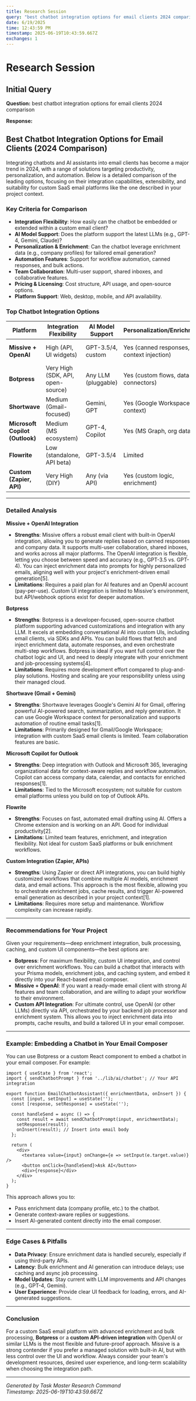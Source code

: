 ```yaml
---
title: Research Session
query: "best chatbot integration options for email clients 2024 comparison"
date: 6/19/2025
time: 12:43:59 PM
timestamp: 2025-06-19T10:43:59.667Z
exchanges: 1
---
```


# Research Session

## Initial Query

**Question:** best chatbot integration options for email clients 2024 comparison

**Response:**

## Best Chatbot Integration Options for Email Clients (2024 Comparison)

Integrating chatbots and AI assistants into email clients has become a major trend in 2024, with a range of solutions targeting productivity, personalization, and automation. Below is a detailed comparison of the leading options, focusing on their integration capabilities, extensibility, and suitability for custom SaaS email platforms like the one described in your project context.

### Key Criteria for Comparison

- **Integration Flexibility**: How easily can the chatbot be embedded or extended within a custom email client?
- **AI Model Support**: Does the platform support the latest LLMs (e.g., GPT-4, Gemini, Claude)?
- **Personalization & Enrichment**: Can the chatbot leverage enrichment data (e.g., company profiles) for tailored email generation?
- **Automation Features**: Support for workflow automation, canned responses, and bulk actions.
- **Team Collaboration**: Multi-user support, shared inboxes, and collaborative features.
- **Pricing & Licensing**: Cost structure, API usage, and open-source options.
- **Platform Support**: Web, desktop, mobile, and API availability.

### Top Chatbot Integration Options

| Platform         | Integration Flexibility | AI Model Support | Personalization/Enrichment | Automation | Team Collaboration | Pricing         | Platform Support |
|------------------|------------------------|------------------|----------------------------|------------|-------------------|-----------------|------------------|
| **Missive + OpenAI** | High (API, UI widgets)      | GPT-3.5/4, custom     | Yes (canned responses, context injection) | Yes        | Yes               | $30/mo + OpenAI | Web, Desktop, Mobile |
| **Botpress**         | Very High (SDK, API, open-source) | Any LLM (pluggable)  | Yes (custom flows, data connectors)      | Yes        | Yes               | Free/$ (cloud)  | Web, API, SDK        |
| **Shortwave**        | Medium (Gmail-focused)      | Gemini, GPT           | Yes (Google Workspace context)           | Yes        | No                | Free/$          | Web, Mobile          |
| **Microsoft Copilot (Outlook)** | Medium (MS ecosystem) | GPT-4, Copilot        | Yes (MS Graph, org data)                 | Yes        | Yes               | $20+/mo         | Web, Desktop, Mobile |
| **Flowrite**         | Low (standalone, API beta)  | GPT-3.5/4             | Limited                                 | Yes        | No                | $10+/mo         | Web, Chrome Ext      |
| **Custom (Zapier, API)** | Very High (DIY)             | Any (via API)         | Yes (custom logic, enrichment)           | Yes        | Yes (via tools)   | Varies          | Web, API             |

---

### Detailed Analysis

**Missive + OpenAI Integration**
- **Strengths**: Missive offers a robust email client with built-in OpenAI integration, allowing you to generate replies based on canned responses and company data. It supports multi-user collaboration, shared inboxes, and works across all major platforms. The OpenAI integration is flexible, letting you choose between speed and accuracy (e.g., GPT-3.5 vs. GPT-4). You can inject enrichment data into prompts for highly personalized emails, aligning well with your project's enrichment-driven email generation[5].
- **Limitations**: Requires a paid plan for AI features and an OpenAI account (pay-per-use). Custom UI integration is limited to Missive's environment, but API/webhook options exist for deeper automation.

**Botpress**
- **Strengths**: Botpress is a developer-focused, open-source chatbot platform supporting advanced customizations and integration with any LLM. It excels at embedding conversational AI into custom UIs, including email clients, via SDKs and APIs. You can build flows that fetch and inject enrichment data, automate responses, and even orchestrate multi-step workflows. Botpress is ideal if you want full control over the chatbot logic and UI, and need to deeply integrate with your enrichment and job-processing systems[4].
- **Limitations**: Requires more development effort compared to plug-and-play solutions. Hosting and scaling are your responsibility unless using their managed cloud.

**Shortwave (Gmail + Gemini)**
- **Strengths**: Shortwave leverages Google's Gemini AI for Gmail, offering powerful AI-powered search, summarization, and reply generation. It can use Google Workspace context for personalization and supports automation of routine email tasks[1].
- **Limitations**: Primarily designed for Gmail/Google Workspace; integration with custom SaaS email clients is limited. Team collaboration features are basic.

**Microsoft Copilot for Outlook**
- **Strengths**: Deep integration with Outlook and Microsoft 365, leveraging organizational data for context-aware replies and workflow automation. Copilot can access company data, calendar, and contacts for enriched responses[1].
- **Limitations**: Tied to the Microsoft ecosystem; not suitable for custom email platforms unless you build on top of Outlook APIs.

**Flowrite**
- **Strengths**: Focuses on fast, automated email drafting using AI. Offers a Chrome extension and is working on an API. Good for individual productivity[2].
- **Limitations**: Limited team features, enrichment, and integration flexibility. Not ideal for custom SaaS platforms or bulk enrichment workflows.

**Custom Integration (Zapier, APIs)**
- **Strengths**: Using Zapier or direct API integrations, you can build highly customized workflows that combine multiple AI models, enrichment data, and email actions. This approach is the most flexible, allowing you to orchestrate enrichment jobs, cache results, and trigger AI-powered email generation as described in your project context[1].
- **Limitations**: Requires more setup and maintenance. Workflow complexity can increase rapidly.

---

### Recommendations for Your Project

Given your requirements—deep enrichment integration, bulk processing, caching, and custom UI components—the best options are:

- **Botpress**: For maximum flexibility, custom UI integration, and control over enrichment workflows. You can build a chatbot that interacts with your Prisma models, enrichment jobs, and caching system, and embed it directly into your React-based email composer.
- **Missive + OpenAI**: If you want a ready-made email client with strong AI features and team collaboration, and are willing to adapt your workflow to their environment.
- **Custom API Integration**: For ultimate control, use OpenAI (or other LLMs) directly via API, orchestrated by your backend job processor and enrichment system. This allows you to inject enrichment data into prompts, cache results, and build a tailored UI in your email composer.

---

### Example: Embedding a Chatbot in Your Email Composer

You can use Botpress or a custom React component to embed a chatbot in your email composer. For example:

```tsx
import { useState } from 'react';
import { sendChatbotPrompt } from '../lib/ai/chatbot'; // Your API integration

export function EmailChatbotAssistant({ enrichmentData, onInsert }) {
  const [input, setInput] = useState('');
  const [response, setResponse] = useState('');

  const handleSend = async () => {
    const result = await sendChatbotPrompt(input, enrichmentData);
    setResponse(result);
    onInsert(result); // Insert into email body
  };

  return (
    <div>
      <textarea value={input} onChange={e => setInput(e.target.value)} />
      <button onClick={handleSend}>Ask AI</button>
      <div>{response}</div>
    </div>
  );
}
```

This approach allows you to:
- Pass enrichment data (company profile, etc.) to the chatbot.
- Generate context-aware replies or suggestions.
- Insert AI-generated content directly into the email composer.

---

### Edge Cases & Pitfalls

- **Data Privacy**: Ensure enrichment data is handled securely, especially if using third-party APIs.
- **Latency**: Bulk enrichment and AI generation can introduce delays; use caching and async job processing.
- **Model Updates**: Stay current with LLM improvements and API changes (e.g., GPT-4, Gemini).
- **User Experience**: Provide clear UI feedback for loading, errors, and AI-generated suggestions.

---

### Conclusion

For a custom SaaS email platform with advanced enrichment and bulk processing, **Botpress** or a **custom API-driven integration** with OpenAI or similar LLMs is the most flexible and future-proof approach. Missive is a strong contender if you prefer a managed solution with built-in AI, but with less control over the UI and workflow. Always consider your team's development resources, desired user experience, and long-term scalability when choosing the integration path.


---

*Generated by Task Master Research Command*  
*Timestamp: 2025-06-19T10:43:59.667Z*
